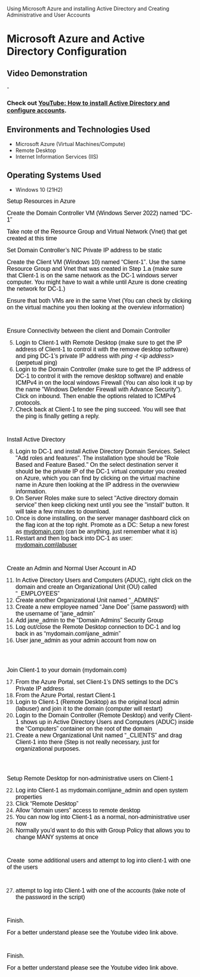 
Using Microsoft Azure and installing Active Directory and Creating Administrative and User Accounts 
<p align="center">

</p>

<h1>Microsoft Azure and Active Directory Configuration</h1>

<h2>Video Demonstration</h2>

-<h3>Check out <a href="https://youtu.be/lfbgLHDZXio" target="_blank">YouTube: How to install Active Directory and configure accounts</a>.</h3>

<h2>Environments and Technologies Used</h2>

- Microsoft Azure (Virtual Machines/Compute)
- Remote Desktop
- Internet Information Services (IIS)

<h2>Operating Systems Used </h2>

- Windows 10</b> (21H2)

<p><span style="font-size:12pt"><span style="font-family:Arial,sans-serif"><span style="color:#000000">Setup Resources in Azure</span></span></span></p>

<p style="list-style-type:decimal"><span style="font-size:12pt"><span style="font-family:Arial,sans-serif"><span style="color:#000000">Create the Domain Controller VM (Windows Server 2022) named &ldquo;DC-1&rdquo;</span></span></span></p>

<p style="list-style-type:lower-alpha"><span style="font-size:12pt"><span style="font-family:Arial,sans-serif"><span style="color:#000000">Take note of the Resource Group and Virtual Network (Vnet) that get created at this time</span></span></span></p>

<p style="list-style-type:decimal"><span style="font-size:12pt"><span style="font-family:Arial,sans-serif"><span style="color:#000000">Set Domain Controller&rsquo;s NIC Private IP address to be static</span></span></span></p>

<p style="list-style-type:decimal"><span style="font-size:12pt"><span style="font-family:Arial,sans-serif"><span style="color:#000000">Create the Client VM (Windows 10) named &ldquo;Client-1&rdquo;. Use the same Resource Group and Vnet that was created in Step 1.a (make sure that Client-1 is on the same network as the DC-1 windows server computer. You might have to wait a while until Azure is done creating the network for DC-1.)</span></span></span></p>

<p style="list-style-type:decimal"><span style="font-size:12pt"><span style="font-family:Arial,sans-serif"><span style="color:#000000">Ensure that both VMs are in the same Vnet (You can check by clicking on the virtual machine you then looking at the overview information)</span></span></span></p>

<p>&nbsp;</p>

<p><span style="font-size:12pt"><span style="font-family:Arial,sans-serif"><span style="color:#000000">Ensure Connectivity between the client and Domain Controller</span></span></span></p>

<ol start="5">
	<li style="list-style-type:decimal"><span style="font-size:12pt"><span style="font-family:Arial,sans-serif"><span style="color:#000000">Login to Client-1 with Remote Desktop (make sure to get the IP address of Client-1 to control it with the remove desktop software) and ping DC-1&rsquo;s private IP address with </span></span></span><span style="font-size:12pt"><span style="font-family:Arial,sans-serif"><span style="color:#000000"><em>ping -t &lt;ip address&gt;</em></span></span></span><span style="font-size:12pt"><span style="font-family:Arial,sans-serif"><span style="color:#000000"> (perpetual ping)</span></span></span></li>
	<li style="list-style-type:decimal"><span style="font-size:12pt"><span style="font-family:Arial,sans-serif"><span style="color:#000000">Login to the Domain Controller (make sure to get the IP address of DC-1 to control it with the remove desktop software) and enable ICMPv4 in on the local windows Firewall (You can also look it up by the name &quot;Windows Defender Firewall with Advance Security&quot;). Click on inbound. Then enable the options related to ICMPv4 protocols.&nbsp;</span></span></span></li>
	<li style="list-style-type:decimal"><span style="font-size:12pt"><span style="font-family:Arial,sans-serif"><span style="color:#000000">Check back at Client-1 to see the ping succeed. You will see that the ping is finally getting a reply.</span></span></span></li>
</ol>

<p>&nbsp;</p>

<p><span style="font-size:12pt"><span style="font-family:Arial,sans-serif"><span style="color:#000000">Install Active Directory</span></span></span></p>

<ol start="8">
	<li style="list-style-type:decimal"><span style="font-size:12pt"><span style="font-family:Arial,sans-serif"><span style="color:#000000">Login to DC-1 and install Active Directory Domain Services. Select &quot;Add roles and features&quot;. The installation type should be &quot;Role Based and Feature Based.&quot; On the select destination server it should be the private IP of the DC-1 virtual computer you created on Azure, which you can find by clicking on the virtual machine name in Azure then looking at the IP address in the overwview information.&nbsp;</span></span></span></li>
	<li style="list-style-type:decimal"><span style="font-size:12pt"><span style="font-family:Arial,sans-serif"><span style="color:#000000">On Server Roles make sure to select &quot;Active directory domain service&quot; then keep clicking next until you see the &quot;install&quot; button. It will take a few minutes to download.</span></span></span></li>
	<li style="list-style-type:decimal"><span style="font-size:12pt"><span style="font-family:Arial,sans-serif"><span style="color:#000000">Once is done installing, on the server manager dashboard click on the flag icon at the top right. Promote as a DC: Setup a new forest as </span></span></span><span style="font-size:12pt"><span style="font-family:Arial,sans-serif"><span style="color:#000000"><u>mydomain.com</u></span></span></span><span style="font-size:12pt"><span style="font-family:Arial,sans-serif"><span style="color:#000000"> (can be anything, just remember what it is)</span></span></span></li>
	<li style="list-style-type:decimal"><span style="font-size:12pt"><span style="font-family:Arial,sans-serif"><span style="color:#000000">Restart and then log back into DC-1 as user: </span></span></span><span style="font-size:12pt"><span style="font-family:Arial,sans-serif"><span style="color:#000000"><u>mydomain.com\labuser</u></span></span></span></li>
</ol>

<p>&nbsp;</p>

<p><span style="font-size:12pt"><span style="font-family:Arial,sans-serif"><span style="color:#000000">Create an Admin and Normal User Account in AD</span></span></span></p>

<ol start="11">
	<li style="list-style-type:decimal"><span style="font-size:12pt"><span style="font-family:Arial,sans-serif"><span style="color:#000000">In Active Directory Users and Computers (ADUC), right click on the domain and create an Organizational Unit (OU) called &ldquo;_EMPLOYEES&rdquo;</span></span></span></li>
	<li style="list-style-type:decimal"><span style="font-size:12pt"><span style="font-family:Arial,sans-serif"><span style="color:#000000">Create another&nbsp;Organizational Unit named &ldquo;_ADMINS&rdquo;</span></span></span></li>
	<li style="list-style-type:decimal"><span style="font-size:12pt"><span style="font-family:Arial,sans-serif"><span style="color:#000000">Create a new employee named &ldquo;Jane Doe&rdquo; (same password) with the username of &ldquo;jane_admin&rdquo;</span></span></span></li>
	<li style="list-style-type:decimal"><span style="font-size:12pt"><span style="font-family:Arial,sans-serif"><span style="color:#000000">Add jane_admin to the &ldquo;Domain Admins&rdquo; Security Group</span></span></span></li>
	<li style="list-style-type:decimal"><span style="font-size:12pt"><span style="font-family:Arial,sans-serif"><span style="color:#000000">Log out/close the Remote Desktop connection to DC-1 and log back in as &ldquo;mydomain.com\jane_admin&rdquo;</span></span></span></li>
	<li style="list-style-type:decimal"><span style="font-size:12pt"><span style="font-family:Arial,sans-serif"><span style="color:#000000">User jane_admin as your admin account from now on</span></span></span></li>
</ol>

<p><br />
&nbsp;</p>

<p><span style="font-size:12pt"><span style="font-family:Arial,sans-serif"><span style="color:#000000">Join Client-1 to your domain (mydomain.com)</span></span></span></p>

<ol start="17">
	<li style="list-style-type:decimal"><span style="font-size:12pt"><span style="font-family:Arial,sans-serif"><span style="color:#000000">From the Azure Portal, set Client-1&rsquo;s DNS settings to the DC&rsquo;s Private IP address</span></span></span></li>
	<li style="list-style-type:decimal"><span style="font-size:12pt"><span style="font-family:Arial,sans-serif"><span style="color:#000000">From the Azure Portal, restart Client-1</span></span></span></li>
	<li style="list-style-type:decimal"><span style="font-size:12pt"><span style="font-family:Arial,sans-serif"><span style="color:#000000">Login to Client-1 (Remote Desktop) as the original local admin (labuser) and join it to the domain (computer will restart)</span></span></span></li>
	<li style="list-style-type:decimal"><span style="font-size:12pt"><span style="font-family:Arial,sans-serif"><span style="color:#000000">Login to the Domain Controller (Remote Desktop) and verify Client-1 shows up in Active Directory Users and Computers (ADUC) inside the &ldquo;Computers&rdquo; container on the root of the domain</span></span></span></li>
	<li style="list-style-type:decimal"><span style="font-size:12pt"><span style="font-family:Arial,sans-serif"><span style="color:#000000">Create a new Organizational Unit named &ldquo;_CLIENTS&rdquo; and drag Client-1 into there (Step is not really necessary, just for organizational purposes.&nbsp;</span></span></span></li>
</ol>

<p><br />
&nbsp;</p>

<p><span style="font-size:12pt"><span style="font-family:Arial,sans-serif"><span style="color:#000000">Setup Remote Desktop for non-administrative users on Client-1</span></span></span></p>

<ol start="22">
	<li style="list-style-type:decimal"><span style="font-size:12pt"><span style="font-family:Arial,sans-serif"><span style="color:#000000">Log into Client-1 as mydomain.com\jane_admin and open system properties</span></span></span></li>
	<li style="list-style-type:decimal"><span style="font-size:12pt"><span style="font-family:Arial,sans-serif"><span style="color:#000000">Click &ldquo;Remote Desktop&rdquo;</span></span></span></li>
	<li style="list-style-type:decimal"><span style="font-size:12pt"><span style="font-family:Arial,sans-serif"><span style="color:#000000">Allow &ldquo;domain users&rdquo; access to remote desktop</span></span></span></li>
	<li style="list-style-type:decimal"><span style="font-size:12pt"><span style="font-family:Arial,sans-serif"><span style="color:#000000">You can now log into Client-1 as a normal, non-administrative user now</span></span></span></li>
	<li style="list-style-type:decimal"><span style="font-size:12pt"><span style="font-family:Arial,sans-serif"><span style="color:#000000">Normally you&rsquo;d want to do this with Group Policy that allows you to change MANY systems at once&nbsp;</span></span></span></li>
</ol>

<p>&nbsp;</p>

<p><span style="font-size:12pt"><span style="font-family:Arial,sans-serif"><span style="color:#000000">Create&nbsp; some additional users and attempt to log into client-1 with one of the users</span></span></span></p>

<p>&nbsp;</p>

<ol start="27">
	<li style="list-style-type:decimal"><span style="font-size:12pt"><span style="font-family:Arial,sans-serif"><span style="color:#000000">attempt to log into Client-1 with one of the accounts (take note of the password in the script)</span></span></span></li>
</ol>

<p>&nbsp;</p>

<p><span style="font-size:12pt"><span style="font-family:Arial,sans-serif"><span style="color:#000000">Finish.&nbsp;</span></span></span></p>

<p><span style="font-size:12pt"><span style="font-family:Arial,sans-serif"><span style="color:#000000">For a better understand please see the Youtube video link above.&nbsp;</span></span></span></p>

<p>&nbsp;</p>


<p><span style="font-size:12pt"><span style="font-family:Arial,sans-serif"><span style="color:#000000">Finish.&nbsp;</span></span></span></p>

<p><span style="font-size:12pt"><span style="font-family:Arial,sans-serif"><span style="color:#000000">For a better understand please see the Youtube video link above.&nbsp;</span></span></span></p>

<p>&nbsp;</p>
